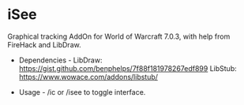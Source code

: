 # iSee
Graphical tracking AddOn for World of Warcraft 7.0.3, with help from FireHack and LibDraw.

 - Dependencies - 
 LibDraw: https://gist.github.com/benphelps/7f88f181978267edf899
 LibStub: https://www.wowace.com/addons/libstub/
 
  - Usage - 
  /ic or /isee to toggle interface.